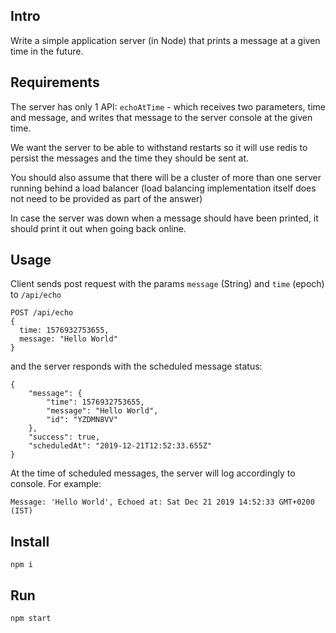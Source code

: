 ## Intro

Write a simple application server (in Node) that prints a message at a given time in the future.

## Requirements
The server has only 1 API:
`echoAtTime` - which receives two parameters, time and message, and writes that message to the server console at the given time.

We want the server to be able to withstand restarts so it will use redis to persist the messages and the time they should be sent at.

You should also assume that there will be a cluster of more than one server running behind a load balancer (load balancing implementation itself does not need to be provided as part of the answer)

In case the server was down when a message should have been printed, it should print it out when going back online.

## Usage
Client sends post request with the params `message` (String) and `time` (epoch) to `/api/echo`
```
POST /api/echo
{
  time: 1576932753655,
  message: "Hello World"
}
```

and the server responds with the scheduled message status:

```
{
    "message": {
        "time": 1576932753655,
        "message": "Hello World",
        "id": "YZDMN8VV"
    },
    "success": true,
    "scheduledAt": "2019-12-21T12:52:33.655Z"
}
```
At the time of scheduled messages, the server will log accordingly to console. 
For example:
```
Message: 'Hello World', Echoed at: Sat Dec 21 2019 14:52:33 GMT+0200 (IST)
```

## Install
```
npm i
```

## Run
```
npm start
```
